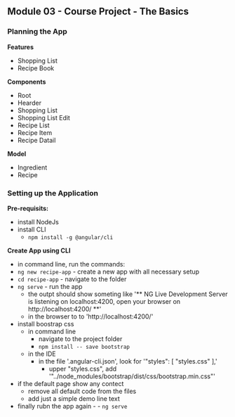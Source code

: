 ## Module 03 - Course Project - The Basics

### Planning the App 
**Features**
- Shopping List
- Recipe Book

**Components**
- Root 
- Hearder
- Shopping List
- Shopping List Edit
- Recipe List
- Recipe Item
- Recipe Datail

**Model**
- Ingredient
- Recipe

### Setting up the Application

**Pre-requisits:**
- install NodeJs
- install CLI 
	- `npm install -g @angular/cli`

**Create App using CLI**
- in command line, run the commands:
- `ng new recipe-app` - create a new app with all necessary setup
- `cd recipe-app` - navigate to the folder
- `ng serve` - run the app
	- the outpt should show someting like '** NG Live Development Server is listening on localhost:4200, open your browser on http://localhost:4200/ **'
	- in the browser to to 'http://localhost:4200/'
- install boostrap css
	- in command line
		- navigate to the project folder
		- `npm install -- save bootstrap`
	- in the IDE
		- in the file '.angular-cli.json', look for '"styles": [ "styles.css" ],'
			- upper "styles.css", add '"../node_modules/bootstrap/dist/css/bootstrap.min.css"'
- if the default page show any contect 
	- remove all default code from the files 
	- add just a simple demo line text
- finally rubn the app again - - `ng serve`
